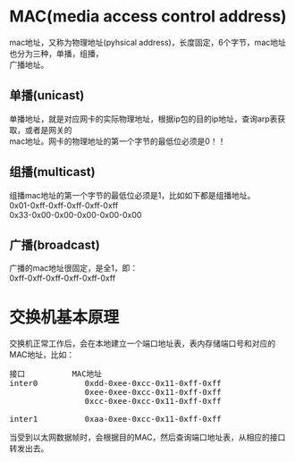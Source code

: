 # MAC(media access control address)    
mac地址，又称为物理地址(pyhsical address)，长度固定，6个字节，mac地址也分为三种，单播，组播，  
广播地址。      
    
## 单播(unicast)    
单播地址，就是对应网卡的实际物理地址，根据ip包的目的ip地址，查询arp表获取，或者是网关的    
mac地址。网卡的物理地址的第一个字节的最低位必须是0！！      
    
## 组播(multicast)    
组播mac地址的第一个字节的最低位必须是1，比如如下都是组播地址。      
0x01-0xff-0xff-0xff-0xff-0xff      
0x33-0x00-0x00-0x00-0x00-0x00      
    
## 广播(broadcast)    
广播的mac地址很固定，是全1，即：      
0xff-0xff-0xff-0xff-0xff-0xff      
  

# 交换机基本原理  
交换机正常工作后，会在本地建立一个端口地址表，表内存储端口号和对应的MAC地址，比如：  
<pre>
接口			MAC地址  
inter0			0xdd-0xee-0xcc-0x11-0xff-0xff      
                0xee-0xee-0xcc-0x11-0xff-0xff      
                0xcc-0xee-0xcc-0x11-0xff-0xff      
  
inter1			0xaa-0xee-0xcc-0x11-0xff-0xff      
</pre>
当受到以太网数据帧时，会根据目的MAC，然后查询端口地址表，从相应的接口转发出去。  
